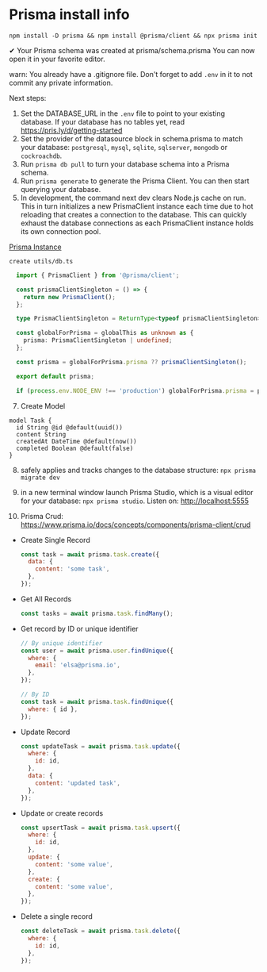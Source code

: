 # Prisma install info

`npm install -D prisma && npm install @prisma/client && npx prisma init`

✔ Your Prisma schema was created at prisma/schema.prisma
  You can now open it in your favorite editor.

warn: You already have a .gitignore file. Don't forget to add `.env` in it to not commit any private information.

Next steps:

1. Set the DATABASE_URL in the `.env` file to point to your existing database. If your database has no tables yet, read <https://pris.ly/d/getting-started>
2. Set the provider of the datasource block in schema.prisma to match your database: `postgresql`, `mysql`, `sqlite`, `sqlserver`, `mongodb` or `cockroachdb`.
3. Run `prisma db pull` to turn your database schema into a Prisma schema.
4. Run `prisma generate` to generate the Prisma Client. You can then start querying your database.
6. In development, the command next dev clears Node.js cache on run. This in turn initializes a new PrismaClient instance each time due to hot reloading that creates a connection to the database. This can quickly exhaust the database connections as each PrismaClient instance holds its own connection pool.

[Prisma Instance](https://www.prisma.io/docs/guides/other/troubleshooting-orm/help-articles/nextjs-prisma-client-dev-practices#solution)

`create utils/db.ts`

```typescript
  import { PrismaClient } from '@prisma/client';

  const prismaClientSingleton = () => {
    return new PrismaClient();
  };

  type PrismaClientSingleton = ReturnType<typeof prismaClientSingleton>;

  const globalForPrisma = globalThis as unknown as {
    prisma: PrismaClientSingleton | undefined;
  };

  const prisma = globalForPrisma.prisma ?? prismaClientSingleton();

  export default prisma;

  if (process.env.NODE_ENV !== 'production') globalForPrisma.prisma = prisma;
```

7. Create Model

```prisma
model Task {
  id String @id @default(uuid())
  content String
  createdAt DateTime @default(now())
  completed Boolean @default(false)
}
```

8. safely applies and tracks changes to the database structure: `npx prisma migrate dev`

9. in a new terminal window launch Prisma Studio, which is a visual editor for your database: `npx prisma studio`. Listen on: <http://localhost:5555>

10. Prisma Crud:  <https://www.prisma.io/docs/concepts/components/prisma-client/crud>

- Create Single Record

    ```js
    const task = await prisma.task.create({
      data: {
        content: 'some task',
      },
    });
    ```

- Get All Records

    ```js
    const tasks = await prisma.task.findMany();
    ```

- Get record by ID or unique identifier

    ```js
    // By unique identifier
    const user = await prisma.user.findUnique({
      where: {
        email: 'elsa@prisma.io',
      },
    });

    // By ID
    const task = await prisma.task.findUnique({
      where: { id },
    });
    ```

- Update Record

    ```js
    const updateTask = await prisma.task.update({
      where: {
        id: id,
      },
      data: {
        content: 'updated task',
      },
    });
    ```

- Update or create records

    ```js
    const upsertTask = await prisma.task.upsert({
      where: {
        id: id,
      },
      update: {
        content: 'some value',
      },
      create: {
        content: 'some value',
      },
    });
    ```

- Delete a single record

    ```js
    const deleteTask = await prisma.task.delete({
      where: {
        id: id,
      },
    });
    ```  
